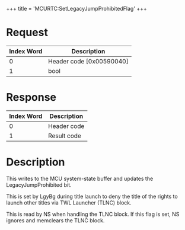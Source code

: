 +++
title = 'MCURTC:SetLegacyJumpProhibitedFlag'
+++

# Request

| Index Word | Description                |
|------------|----------------------------|
| 0          | Header code \[0x00590040\] |
| 1          | bool                       |

# Response

| Index Word | Description |
|------------|-------------|
| 0          | Header code |
| 1          | Result code |

# Description

This writes to the MCU system-state buffer and updates the
LegacyJumpProhibited bit.

This is set by LgyBg during title launch to deny the title of the rights
to launch other titles via TWL Launcher (TLNC) block.

This is read by NS when handling the TLNC block. If this flag is set, NS
ignores and memclears the TLNC block.